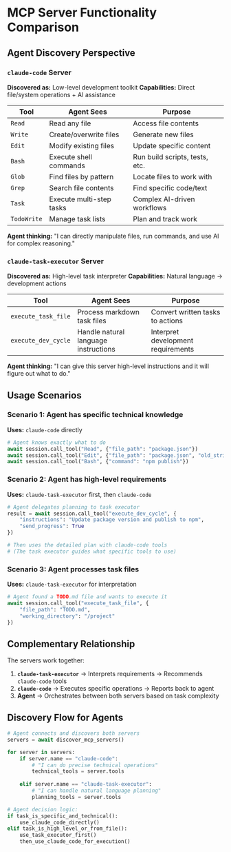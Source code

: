 # MCP Server Functionality Comparison

## Agent Discovery Perspective

### `claude-code` Server
**Discovered as:** Low-level development toolkit
**Capabilities:** Direct file/system operations + AI assistance

| Tool | Agent Sees | Purpose |
|------|------------|---------|
| `Read` | Read any file | Access file contents |
| `Write` | Create/overwrite files | Generate new files |
| `Edit` | Modify existing files | Update specific content |
| `Bash` | Execute shell commands | Run build scripts, tests, etc. |
| `Glob` | Find files by pattern | Locate files to work with |
| `Grep` | Search file contents | Find specific code/text |
| `Task` | Execute multi-step tasks | Complex AI-driven workflows |
| `TodoWrite` | Manage task lists | Plan and track work |

**Agent thinking:** "I can directly manipulate files, run commands, and use AI for complex reasoning."

### `claude-task-executor` Server  
**Discovered as:** High-level task interpreter
**Capabilities:** Natural language → development actions

| Tool | Agent Sees | Purpose |
|------|------------|---------|
| `execute_task_file` | Process markdown task files | Convert written tasks to actions |
| `execute_dev_cycle` | Handle natural language instructions | Interpret development requirements |

**Agent thinking:** "I can give this server high-level instructions and it will figure out what to do."

## Usage Scenarios

### Scenario 1: Agent has specific technical knowledge
**Uses:** `claude-code` directly
```python
# Agent knows exactly what to do
await session.call_tool("Read", {"file_path": "package.json"})
await session.call_tool("Edit", {"file_path": "package.json", "old_string": "1.0.0", "new_string": "1.1.0"})
await session.call_tool("Bash", {"command": "npm publish"})
```

### Scenario 2: Agent has high-level requirements
**Uses:** `claude-task-executor` first, then `claude-code`
```python
# Agent delegates planning to task executor
result = await session.call_tool("execute_dev_cycle", {
    "instructions": "Update package version and publish to npm",
    "send_progress": True
})

# Then uses the detailed plan with claude-code tools
# (The task executor guides what specific tools to use)
```

### Scenario 3: Agent processes task files
**Uses:** `claude-task-executor` for interpretation
```python
# Agent found a TODO.md file and wants to execute it
await session.call_tool("execute_task_file", {
    "file_path": "TODO.md",
    "working_directory": "/project"
})
```

## Complementary Relationship

The servers work together:

1. **`claude-task-executor`** → Interprets requirements → Recommends `claude-code` tools
2. **`claude-code`** → Executes specific operations → Reports back to agent
3. **Agent** → Orchestrates between both servers based on task complexity

## Discovery Flow for Agents

```python
# Agent connects and discovers both servers
servers = await discover_mcp_servers()

for server in servers:
    if server.name == "claude-code":
        # "I can do precise technical operations"
        technical_tools = server.tools
    
    elif server.name == "claude-task-executor":  
        # "I can handle natural language planning"
        planning_tools = server.tools

# Agent decision logic:
if task_is_specific_and_technical():
    use_claude_code_directly()
elif task_is_high_level_or_from_file():
    use_task_executor_first()
    then_use_claude_code_for_execution()
```
